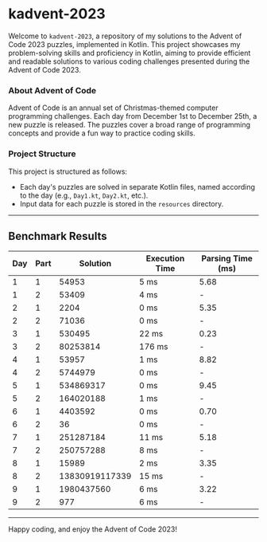 # kadvent-2023

Welcome to `kadvent-2023`, a repository of my solutions to the Advent of Code 2023 puzzles, implemented in Kotlin. This project showcases my problem-solving skills and proficiency in Kotlin, aiming to provide efficient and readable solutions to various coding challenges presented during the Advent of Code 2023.

### About Advent of Code

Advent of Code is an annual set of Christmas-themed computer programming challenges. Each day from December 1st to December 25th, a new puzzle is released. The puzzles cover a broad range of programming concepts and provide a fun way to practice coding skills.

### Project Structure

This project is structured as follows:

- Each day's puzzles are solved in separate Kotlin files, named according to the day (e.g., `Day1.kt`, `Day2.kt`, etc.).
- Input data for each puzzle is stored in the `resources` directory.

---

## Benchmark Results

| Day | Part | Solution        | Execution Time | Parsing Time (ms) |
|-----|------|-----------------|----------------|-------------------|
| 1   | 1    | 54953           | 5 ms           | 5.68              |
| 1   | 2    | 53409           | 4 ms           | -                 |
| 2   | 1    | 2204            | 0 ms           | 5.35              |
| 2   | 2    | 71036           | 0 ms           | -                 |
| 3   | 1    | 530495          | 22 ms          | 0.23              |
| 3   | 2    | 80253814        | 176 ms         | -                 |
| 4   | 1    | 53957           | 1 ms           | 8.82              |
| 4   | 2    | 5744979         | 0 ms           | -                 |
| 5   | 1    | 534869317       | 0 ms           | 9.45              |
| 5   | 2    | 164020188       | 1 ms           | -                 |
| 6   | 1    | 4403592         | 0 ms           | 0.70              |
| 6   | 2    | 36              | 0 ms           | -                 |
| 7   | 1    | 251287184       | 11 ms          | 5.18              |
| 7   | 2    | 250757288       | 8 ms           | -                 |
| 8   | 1    | 15989           | 2 ms           | 3.35              |
| 8   | 2    | 13830919117339  | 15 ms          | -                 |
| 9   | 1    | 1980437560      | 6 ms           | 3.22              |
| 9   | 2    | 977             | 6 ms           | -                 |


---

Happy coding, and enjoy the Advent of Code 2023!